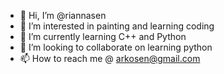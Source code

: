 - 👋 Hi, I’m @riannasen
- 👀 I’m interested in painting and learning coding
- 🌱 I’m currently learning C++ and Python
- 💞️ I’m looking to collaborate on learning python
- 📫 How to reach me @ arkosen@gmail.com

<!---
riannasen/riannasen is a ✨ special ✨ repository because its `README.md` (this file) appears on your GitHub profile.
You can click the Preview link to take a look at your changes.
--->
